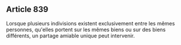 Article 839
----
Lorsque plusieurs indivisions existent exclusivement entre les mêmes personnes,
qu'elles portent sur les mêmes biens ou sur des biens différents, un partage
amiable unique peut intervenir.
